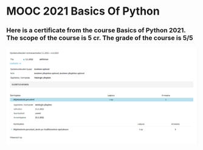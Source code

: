 # MOOC 2021 Basics Of Python

### Here is a certificate from the course Basics of Python 2021. The scope of the course is 5 cr. The grade of the course is 5/5

![Certificate](opintopolkuPythonPerusteet.PNG)
